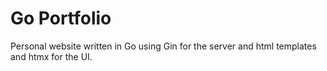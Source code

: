 # Go Portfolio

Personal website written in Go using Gin for the server and html templates and htmx for the UI.
